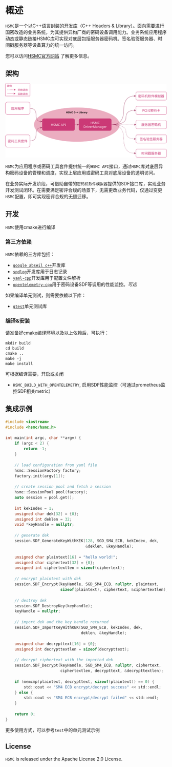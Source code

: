 # 概述

`HSMC`是一个以C++语言封装的开发库（C++ Headers & Library）。面向需要进行国密改造的业务系统，为其提供异构厂商的密码设备调用能力。业务系统应用程序动态或静态链接HSMC库可实现对底层包括服务器密码机、签名验签服务器、时间戳服务器等设备算力的统一访问。

您可以访问[HSMC官方网站](https://hsmc.idslab.io) 了解更多信息。

## 架构


![HSMC Architecture](docs/hsmc_arch.svg)

`HSMC`为应用程序或密码工具套件提供统一的`HSMC API`接口，通过`HSMC`库对底层异构密码设备的管理和调度，实现上层应用或密码工具对底层设备的透明访问。

在业务实际开发阶段，可借助自带的`密码机软件模拟器`提供的SDF接口库，实现业务开发测试闭环。在需要满足密评合规的场景下，无需更改业务代码，仅通过变更`HSMC`配置，即可实现密评合规的无缝迁移。



## 开发

`HSMC`使用cmake进行编译

### 第三方依赖

`HSMC`依赖的三方库包括：
- [`google abseil c++`](https://github.com/abseil/abseil-cpp)开发库
- [`spdlog`](https://github.com/gabime/spdlog)开发库用于日志记录
- [`yaml-cpp`](https://github.com/jbeder/yaml-cpp)开发库用于配置文件解析
- [`opentelemetry-cpp`](https://github.com/open-telemetry/opentelemetry-cpp)用于密码设备SDF等调用的性能监控。*可选*

如果编译单元测试，则需要依赖以下库：
- [`gtest`](https://github.com/google/googletest)单元测试库

### 编译&安装
请准备好cmake编译环境以及以上依赖后，可执行：
```shell showLineNumbers
mkdir build
cd build
cmake ..
make -j
make install
```
可根据编译需要，开启或关闭
- `HSMC_BUILD_WITH_OPENTELEMETRY`, 启用SDF性能监控（可通过prometheus监控SDF相关metric）


## 集成示例

```c
#include <iostream>
#include <hsmc/hsmc.h>

int main(int argc, char **argv) {
    if (argc < 2) {
        return -1;
    }

    // load configuration from yaml file
    hsmc::SessionFactory factory;
    factory.init(argv[1]);

    // create session pool and fetch a session
    hsmc::SessionPool pool(factory);
    auto session = pool.get();

    int kekIndex = 1;
    unsigned char dek[32] = {0};
    unsigned int deklen = 32;
    void *keyHandle = nullptr;

    // generate dek
    session.SDF_GenerateKeyWithKEK(128, SGD_SM4_ECB, kekIndex, dek,
                                   &deklen, &keyHandle);

    unsigned char plaintext[16] = "hello world!";
    unsigned char ciphertext[32] = {0};
    unsigned int ciphertextlen = sizeof(ciphertext);

    // encrypt plaintext with dek
    session.SDF_Encrypt(keyHandle, SGD_SM4_ECB, nullptr, plaintext,
                        sizeof(plaintext), ciphertext, &ciphertextlen);

    // destroy dek
    session.SDF_DestroyKey(keyHandle);
    keyHandle = nullptr;

    // import dek and the key handle returned
    session.SDF_ImportKeyWithKEK(SGD_SM4_ECB, kekIndex, dek,
                                 deklen, &keyHandle);

    unsigned char decrypttext[16] = {0};
    unsigned int decrypttextlen = sizeof(decrypttext);

    // decrypt ciphertext with the imported dek
    session.SDF_Decrypt(keyHandle, SGD_SM4_ECB, nullptr, ciphertext,
                        ciphertextlen, decrypttext, &decrypttextlen);

    if (memcmp(plaintext, decrypttext, sizeof(plaintext)) == 0) {
        std::cout << "SM4 ECB encrypt/decrypt success" << std::endl;
    } else {
        std::cout << "SM4 ECB encrypt/decrypt failed" << std::endl;
    }

    return 0;
}

```
更多使用方式，可以参考`test`中的单元测试示例

## License
`HSMC` is released under the Apache License 2.0 License.